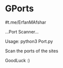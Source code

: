 # GPorts
#t.me/ErfanMAfshar

...Port Scanner...

Usage: python3 Port.py

Scan the ports of the sites

GoodLuck :)
